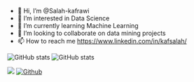 - 👋 Hi, I’m @Salah-kafrawi
- 👀 I’m interested in Data Science 
- 🌱 I’m currently learning Machine Learning
- 💞️ I’m looking to collaborate on data mining projects
- 📫 How to reach me https://www.linkedin.com/in/kafsalah/

<!---
Salah-kafrawi/Salah-kafrawi is a ✨ special ✨ repository because its `README.md` (this file) appears on your GitHub profile.
You can click the Preview link to take a look at your changes.
--->


![GitHub stats](https://github-readme-stats.vercel.app/api?username=KAFSALAH_icons=true&theme=tokyonight)
![GitHub stats](https://github-readme-stats.vercel.app/api?username=CharalambosIoannou&show_icons=true&theme=tokyonight)



![](https://visitor-badge.laobi.icu/badge?page_id=KAFSALAH.KAFSALAH)
[![Github](https://img.shields.io/github/followers/KAFSALAH?label=Follow&style=social)](https://github.com/KAFSALAH)
